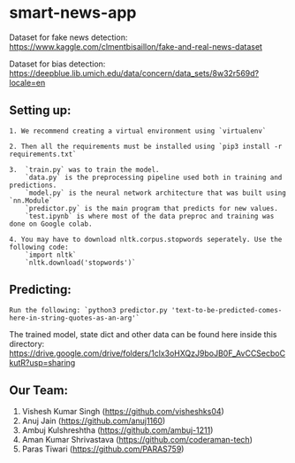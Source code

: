 # smart-news-app

Dataset for fake news detection: https://www.kaggle.com/clmentbisaillon/fake-and-real-news-dataset

Dataset for bias detection: https://deepblue.lib.umich.edu/data/concern/data_sets/8w32r569d?locale=en


## Setting up: 

    1. We recommend creating a virtual environment using `virtualenv`

    2. Then all the requirements must be installed using `pip3 install -r requirements.txt`

    3.  `train.py` was to train the model.
        `data.py` is the preprocessing pipeline used both in training and predictions.
        `model.py` is the neural network architecture that was built using `nn.Module`
        `predictor.py` is the main program that predicts for new values.
        `test.ipynb` is where most of the data preproc and training was done on Google colab.

    4. You may have to download nltk.corpus.stopwords seperately. Use the following code:
        `import nltk`
        `nltk.download('stopwords')`

## Predicting:
    Run the following: `python3 predictor.py 'text-to-be-predicted-comes-here-in-string-quotes-as-an-arg'`


The trained model, state dict and other data can be found here inside this directory: https://drive.google.com/drive/folders/1clx3oHXQzJ9boJB0F_AvCCSecboCkutR?usp=sharing



## Our Team:

1. Vishesh Kumar Singh (https://github.com/visheshks04)
2. Anuj Jain (https://github.com/anuj1160)
3. Ambuj Kulshreshtha (https://github.com/ambuj-1211)
4. Aman Kumar Shrivastava (https://github.com/coderaman-tech)
5. Paras Tiwari (https://github.com/PARAS759)
